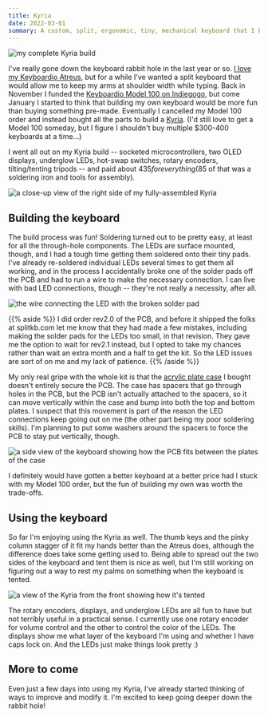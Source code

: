 ```yaml
---
title: Kyria
date: 2022-03-01
summary: A custom, split, ergonomic, tiny, mechanical keyboard that I built from a kit.
---
```


![my complete Kyria build](/images/kyria/full-top.jpg)

I've really gone down the keyboard rabbit hole in the last year or so. [I love my Keyboardio Atreus](/blog/atreus-review), but for a while I've wanted a split keyboard that would allow me to keep my arms at shoulder width while typing. Back in November I funded the [Keyboardio Model 100 on Indiegogo](https://www.indiegogo.com/projects/the-keyboardio-model-100--4), but come January I started to think that building my own keyboard would be more fun than buying something pre-made. Eventually I cancelled my Model 100 order and instead bought all the parts to build a [Kyria](https://blog.splitkb.com/blog/introducing-the-kyria). (I'd still love to get a Model 100 someday, but I figure I shouldn't buy multiple $300-400 keyboards at a time...)

I went all out on my Kyria build -- socketed microcontrollers, two OLED displays, underglow LEDs, hot-swap switches, rotary encoders, tilting/tenting tripods -- and paid about $435 for everything ($85 of that was a soldering iron and tools for assembly).

![a close-up view of the right side of my fully-assembled Kyria](/images/kyria/right-side.jpg)

## Building the keyboard

The build process was fun! Soldering turned out to be pretty easy, at least for all the through-hole components. The LEDs are surface mounted, though, and I had a tough time getting them soldered onto their tiny pads. I've already re-soldered individual LEDs several times to get them all working, and in the process I accidentally broke one of the solder pads off the PCB and had to run a wire to make the necessary connection. I can live with bad LED connections, though -- they're not really a necessity, after all.

![the wire connecting the LED with the broken solder pad](/images/kyria/led-wire.jpg)

{{% aside %}}
I did order rev2.0 of the PCB, and before it shipped the folks at splitkb.com let me know that they had made a few mistakes, including making the solder pads for the LEDs too small, in that revision. They gave me the option to wait for rev2.1 instead, but I opted to take my chances rather than wait an extra month and a half to get the kit. So the LED issues are sort of on me and my lack of patience.
{{% /aside %}}

My only real gripe with the whole kit is that the [acrylic plate case](https://splitkb.com/collections/cases-and-plates/products/kyria-acrylic-plate-case) I bought doesn't entirely secure the PCB. The case has spacers that go through holes in the PCB, but the PCB isn't actually attached to the spacers, so it can move vertically within the case and bump into both the top and bottom plates. I suspect that this movement is part of the reason the LED connections keep going out on me (the other part being my poor soldering skills). I'm planning to put some washers around the spacers to force the PCB to stay put vertically, though.

![a side view of the keyboard showing how the PCB fits between the plates of the case](/images/kyria/side-no-switches.jpg)

I definitely would have gotten a better keyboard at a better price had I stuck with my Model 100 order, but the fun of building my own was worth the trade-offs.

## Using the keyboard

So far I'm enjoying using the Kyria as well. The thumb keys and the pinky column stagger of it fit my hands better than the Atreus does, although the difference does take some getting used to. Being able to spread out the two sides of the keyboard and tent them is nice as well, but I'm still working on figuring out a way to rest my palms on something when the keyboard is tented.

![a view of the Kyria from the front showing how it's tented](/images/kyria/full-front.jpg)

The rotary encoders, displays, and underglow LEDs are all fun to have but not terribly useful in a practical sense. I currently use one rotary encoder for volume control and the other to control the color of the LEDs. The displays show me what layer of the keyboard I'm using and whether I have caps lock on. And the LEDs just make things look pretty :)

## More to come

Even just a few days into using my Kyria, I've already started thinking of ways to improve and modify it. I'm excited to keep going deeper down the rabbit hole!
